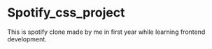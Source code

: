 # Spotify_css_project
This is spotify clone made by me in first year while learning frontend development.
